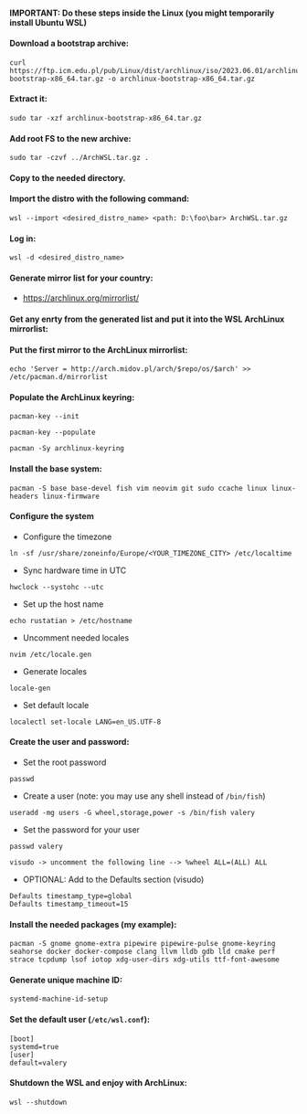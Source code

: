 #### IMPORTANT: Do these steps inside the Linux (you might temporarily install Ubuntu WSL)

#### Download a bootstrap archive:

```
curl https://ftp.icm.edu.pl/pub/Linux/dist/archlinux/iso/2023.06.01/archlinux-bootstrap-x86_64.tar.gz -o archlinux-bootstrap-x86_64.tar.gz
```

#### Extract it:

```
sudo tar -xzf archlinux-bootstrap-x86_64.tar.gz
```

#### Add root FS to the new archive:

```
sudo tar -czvf ../ArchWSL.tar.gz .
```

#### Copy to the needed directory.

#### Import the distro with the following command:

```
wsl --import <desired_distro_name> <path: D:\foo\bar> ArchWSL.tar.gz
```

#### Log in:

```
wsl -d <desired_distro_name>
```

#### Generate mirror list for your country:

- https://archlinux.org/mirrorlist/

#### Get any enrty from the generated list and put it into the WSL ArchLinux mirrorlist:


#### Put the first mirror to the ArchLinux mirrorlist:

```
echo 'Server = http://arch.midov.pl/arch/$repo/os/$arch' >> /etc/pacman.d/mirrorlist
```

#### Populate the ArchLinux keyring:

```
pacman-key --init
```

``` 
pacman-key --populate
```

```
pacman -Sy archlinux-keyring
```

#### Install the base system:

```
pacman -S base base-devel fish vim neovim git sudo ccache linux linux-headers linux-firmware
```

#### Configure the system

- Configure the timezone
```
ln -sf /usr/share/zoneinfo/Europe/<YOUR_TIMEZONE_CITY> /etc/localtime
```

- Sync hardware time in UTC
```
hwclock --systohc --utc
```

- Set up the host name
```
echo rustatian > /etc/hostname
```

- Uncomment needed locales
```
nvim /etc/locale.gen
```

- Generate locales
```
locale-gen
```

- Set default locale
```
localectl set-locale LANG=en_US.UTF-8
```

#### Create the user and password:

- Set the root password
```
passwd
```

- Create a user (note: you may use any shell instead of `/bin/fish`)
```
useradd -mg users -G wheel,storage,power -s /bin/fish valery
```

- Set the password for your user
```
passwd valery
```


```
visudo -> uncomment the following line --> %wheel ALL=(ALL) ALL
```

- OPTIONAL: Add to the Defaults section (visudo)
```
Defaults timestamp_type=global
Defaults timestamp_timeout=15
```

#### Install the needed packages (my example):

```
pacman -S gnome gnome-extra pipewire pipewire-pulse gnome-keyring seahorse docker docker-compose clang llvm lldb gdb lld cmake perf
strace tcpdump lsof iotop xdg-user-dirs xdg-utils ttf-font-awesome
```

#### Generate unique machine ID:

```
systemd-machine-id-setup 
```

#### Set the default user (`/etc/wsl.conf`):

``` 
[boot]
systemd=true
[user]
default=valery
```

#### Shutdown the WSL and enjoy with ArchLinux:

```
wsl --shutdown
```
